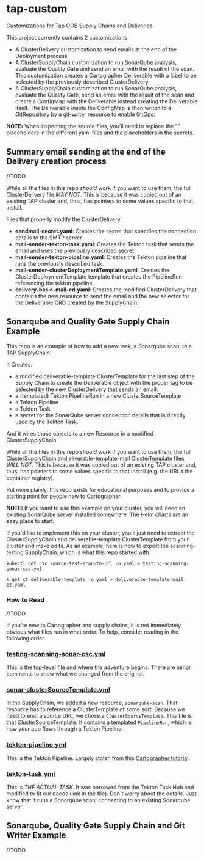 # tap-custom
Customizations for Tap OOB Supply Chains and Deliveries

This project currently contains 2 customizations

 - A ClusterDelivery customization to send emails at the end of the Deployment process
 - A ClusterSupplyChain customization to run SonarQube analysis, evaluate the Quality Gate and send an email with the result of the scan. This customization creates a Cartographer Deliverable with a label to be selected by the previously described ClusterDelivery.
 - A ClusterSupplyChain customization to run SonarQube analysis, evaluate the Quality Gate, send an email with the result of the scan and create a ConfigMap with the Deliverable instead creating the Deliverable itself. The Deliverable inside the ConfigMap is then writen to a GitRepository by a git-writer resource to enable GitOps.

**NOTE:** When inspecting the source files, you'll need to replace the "<DEVELOPER NAMESPACE>" placeholders in the different yaml files and the placeholders in the secrets.

## Summary email sending at the end of the Delivery creation process

//TODO

While all the files in this repo _should_ work if you want to use them, the full ClusterDelivery file _MAY NOT_. This is because it was copied out of an existing TAP cluster and, thus, has pointers to some values specific to that install. 

Files that properly modify the ClusterDelivery:

 - **sendmail-secret.yaml**: Creates the secret that specifies the connection details to the SMTP server
 - **mail-sender-tekton-task.yaml**: Creates the Tekton task that sends the email and uses the previously described secret.
 - **mail-sender-tekton-pipeline.yaml**: Creates the Tekton pipeline that runs the previously described task.
 - **mail-sender-clusterDeploymentTemplate.yaml**: Creates the ClusterDeploymentTemplate template that creates the PipelineRun referencing the tekton pipeline.
 - **delivery-basic-mail-cd.yaml**: Creates the modified ClusterDelivery that contains the new resource to send the email and the new selector for the Deliverable CRD created by the SupplyChain.

## Sonarqube and Quality Gate Supply Chain Example

This repo is an example of how to add a new task, a Sonarqube scan, to a TAP SupplyChain. 

It Creates:
- a modified deliverable-template ClusterTemplate for the last step of the Supply Chain to create the Deliverable object with the proper tag to be selected by the new ClusterDelivery that sends an email.
- a (templated) Tekton PipelineRun in a new ClusterSourceTemplate
- a Tekton Pipeline
- a Tekton Task
- a secret for the SonarQube server connection details that is directly used by the Tekton Task.

And it wires those objects to a new Resource in a modified ClusterSupplyChain.

While all the files in this repo _should_ work if you want to use them, the full ClusterSupplyChain and eliverable-template-mail ClusterTemplate files _WILL NOT_. This is because it was copied out of an existing TAP cluster and, thus, has pointers to some values specific to that install (e.g. the URL t the container registry). 

Put more plainly, this repo exists for educational purposes and to provide a starting point for people new to Cartographer.

**NOTE:** If you want to use this example on your cluster, you will need an existing SonarQube server installed somewhere. The Helm charts are an easy place to start.

If you'd like to implement this on your cluster, you'll just need to extract the ClusterSupplyChain and deliverable-template ClusterTemplate from your cluster and make edits. As an example, here is how to export the scanning-testing SupplyChain, which is what this repo started with.

```
kubectl get csc source-test-scan-to-url -o yaml > testing-scanning-sonar-csc.yml

k get ct deliverable-template -o yaml > deliverable-template-mail-ct.yaml
```

### How to Read

//TODO

If you're new to Cartographer and supply chains, it is not immediately obvious what files run in what order. To help, consider reading in the following order.

### [testing-scanning-sonar-csc.yml](testing-scanning-sonar-csc.yml)

This is the top-level file and where the adventure begins. There are minor comments to show what we changed from the original.

### [sonar-clusterSourceTemplate.yml](sonar-clusterSourceTemplate.yml)

In the SupplyChain, we added a new resource, `sonarqube-scan`. That resource has to reference a ClusterTemplate of some sort. Because we need to  emit a source URL, we chose a `ClusterSourceTemplate`. This file is that ClusterSourceTemplate. It contains a templated `PipelineRun`, which is how your app flows through a Tekton Pipeline.

### [tekton-pipeline.yml](tekton-pipeline.yml)

This is the Tekton Pipeline. Largely stolen from this [Cartographer tutorial](https://cartographer.sh/docs/v0.7.0/tutorials/lifecycle/).

### [tekton-task.yml](tekton-task.yml)

This is _THE ACTUAL TASK_. It was borrowed from the Tekton Task Hub and modified to fit our needs (link in the file). Don't worry about the details. Just know that it runs a Sonarqube scan, connecting to an existing Sonarqube server.

## Sonarqube, Quality Gate Supply Chain and Git Writer Example

//TODO